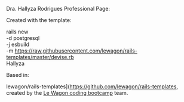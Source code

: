 Dra. Hallyza Rodrigues Professional Page:

Created with the template:

rails new \
  -d postgresql \
  -j esbuild \
  -m https://raw.githubusercontent.com/lewagon/rails-templates/master/devise.rb \
  Hallyza

Based in:

lewagon/rails-templates](https://github.com/lewagon/rails-templates, created by the [Le Wagon coding bootcamp](https://www.lewagon.com) team.



